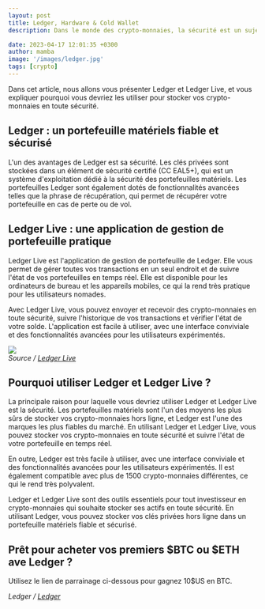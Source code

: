 ```yaml
---
layout: post
title: Ledger, Hardware & Cold Wallet 
description: Dans le monde des crypto-monnaies, la sécurité est un sujet de préoccupation majeur. Les portefeuilles matériels sont l'un des moyens les plus sûrs de stocker vos crypto-monnaies hors ligne. Ledger est l'une des marques les plus populaires de portefeuilles matériels pour les crypto-monnaies. Elle offre également une application de gestion de portefeuille appelée Ledger Live, qui vous permet de gérer toutes vos transactions et de suivre l'état de vos portefeuilles.

date: 2023-04-17 12:01:35 +0300
author: mamba
image: '/images/ledger.jpg'
tags: [crypto]
---
```


Dans cet article, nous allons vous présenter Ledger et Ledger Live, et vous expliquer pourquoi vous devriez les utiliser pour stocker vos crypto-monnaies en toute sécurité.

## Ledger : un portefeuille matériels fiable et sécurisé

L'un des avantages de Ledger est sa sécurité. Les clés privées sont stockées dans un élément de sécurité certifié (CC EAL5+), qui est un système d'exploitation dédié à la sécurité des portefeuilles matériels. Les portefeuilles Ledger sont également dotés de fonctionnalités avancées telles que la phrase de récupération, qui permet de récupérer votre portefeuille en cas de perte ou de vol.

## Ledger Live : une application de gestion de portefeuille pratique

Ledger Live est l'application de gestion de portefeuille de Ledger. Elle vous permet de gérer toutes vos transactions en un seul endroit et de suivre l'état de vos portefeuilles en temps réel. Elle est disponible pour les ordinateurs de bureau et les appareils mobiles, ce qui la rend très pratique pour les utilisateurs nomades.

Avec Ledger Live, vous pouvez envoyer et recevoir des crypto-monnaies en toute sécurité, suivre l'historique de vos transactions et vérifier l'état de votre solde. L'application est facile à utiliser, avec une interface conviviale et des fonctionnalités avancées pour les utilisateurs expérimentés.

<div class="gallery-box">
  <div class="gallery">
    <img src="{{site.baseurl}}/images/ledger-live.jpg"/>
  </div>
  <em>Source / <a href="https://www.ledger.com/ledger-live" target="_blank">Ledger Live</a></em>
</div>


## Pourquoi utiliser Ledger et Ledger Live ?

La principale raison pour laquelle vous devriez utiliser Ledger et Ledger Live est la sécurité. Les portefeuilles matériels sont l'un des moyens les plus sûrs de stocker vos crypto-monnaies hors ligne, et Ledger est l'une des marques les plus fiables du marché. En utilisant Ledger et Ledger Live, vous pouvez stocker vos crypto-monnaies en toute sécurité et suivre l'état de votre portefeuille en temps réel.

En outre, Ledger est très facile à utiliser, avec une interface conviviale et des fonctionnalités avancées pour les utilisateurs expérimentés. Il est également compatible avec plus de 1500 crypto-monnaies différentes, ce qui le rend très polyvalent.

Ledger et Ledger Live sont des outils essentiels pour tout investisseur en crypto-monnaies qui souhaite stocker ses actifs en toute sécurité. En utilisant Ledger, vous pouvez stocker vos clés privées hors ligne dans un portefeuille matériels fiable et sécurisé.

## Prêt pour acheter vos premiers $BTC ou $ETH ave Ledger ?
Utilisez le lien de parrainage ci-dessous pour gagnez 10$US en BTC.

  <em>Ledger / <a href="[https://economie.gouv.fr](https://shop.ledger.com/fr?referral_code=YVJAW13C4WWXA
)" target="_blank">Ledger</a></em>
